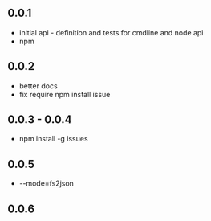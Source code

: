 ## 0.0.1

 * initial api - definition and tests for cmdline and node api
 * npm

## 0.0.2

 * better docs
 * fix require npm install issue

## 0.0.3 - 0.0.4

 * npm install -g issues

## 0.0.5

 * --mode=fs2json

 ## 0.0.6